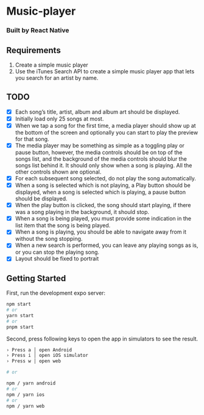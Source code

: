 # Music-player

### Built by React Native

## Requirements
1. Create a simple music player
2. Use the iTunes Search API to create a simple music player app that lets you
search for an artist by name.

## TODO
- [X] Each song’s title, artist, album and album art should be displayed.
- [X] Initially load only 25 songs at most.
- [X] When we tap a song for the first time, a media player should show up at the bottom of the screen and optionally you can start to play the preview for that song.
- [X] The media player may be something as simple as a toggling play or pause button, however, the media controls should be on top of the songs list, and the background of the media controls should blur the songs list behind it. It should only show when a song is playing. All the other controls shown are optional.
- [X] For each subsequent song selected, do not play the song automatically.
- [X] When a song is selected which is not playing, a Play button should be displayed, when a song is selected which is playing, a pause button should be displayed.
- [X] When the play button is clicked, the song should start playing, if there was a song playing in the background, it should stop.
- [X] When a song is being played, you must provide some indication in the list item that the song is being played.
- [X] When a song is playing, you should be able to navigate away from it without the song stopping.
- [X] When a new search is performed, you can leave any playing songs as
is, or you can stop the playing song.
- [X] Layout should be fixed to portrait

## Getting Started

First, run the development expo server:

```bash
npm start
# or
yarn start
# or
pnpm start
```

Second, press following keys to open the app in simulators to see the result.

```bash
› Press a │ open Android
› Press i │ open iOS simulator
› Press w │ open web

# or

npm / yarn android
# or
npm / yarn ios
# or
npm / yarn web


```




